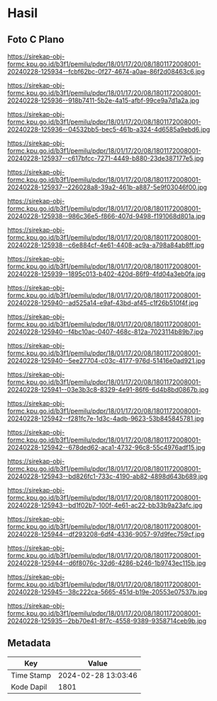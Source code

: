 # Hasil

## Foto C Plano

https://sirekap-obj-formc.kpu.go.id/b3f1/pemilu/pdpr/18/01/17/20/08/1801172008001-20240228-125934--fcbf62bc-0f27-4674-a0ae-86f2d08463c6.jpg

https://sirekap-obj-formc.kpu.go.id/b3f1/pemilu/pdpr/18/01/17/20/08/1801172008001-20240228-125936--918b7411-5b2e-4a15-afbf-99ce9a7d1a2a.jpg

https://sirekap-obj-formc.kpu.go.id/b3f1/pemilu/pdpr/18/01/17/20/08/1801172008001-20240228-125936--04532bb5-bec5-461b-a324-4d6585a9ebd6.jpg

https://sirekap-obj-formc.kpu.go.id/b3f1/pemilu/pdpr/18/01/17/20/08/1801172008001-20240228-125937--c617bfcc-7271-4449-b880-23de387177e5.jpg

https://sirekap-obj-formc.kpu.go.id/b3f1/pemilu/pdpr/18/01/17/20/08/1801172008001-20240228-125937--226028a8-39a2-461b-a887-5e9f03046f00.jpg

https://sirekap-obj-formc.kpu.go.id/b3f1/pemilu/pdpr/18/01/17/20/08/1801172008001-20240228-125938--986c36e5-f866-407d-9498-f191068d801a.jpg

https://sirekap-obj-formc.kpu.go.id/b3f1/pemilu/pdpr/18/01/17/20/08/1801172008001-20240228-125938--c6e884cf-4e61-4408-ac9a-a798a84ab8ff.jpg

https://sirekap-obj-formc.kpu.go.id/b3f1/pemilu/pdpr/18/01/17/20/08/1801172008001-20240228-125939--1895c013-b402-420d-86f9-4fd04a3eb0fa.jpg

https://sirekap-obj-formc.kpu.go.id/b3f1/pemilu/pdpr/18/01/17/20/08/1801172008001-20240228-125940--ad525a14-e9af-43bd-af45-c1f26b510f4f.jpg

https://sirekap-obj-formc.kpu.go.id/b3f1/pemilu/pdpr/18/01/17/20/08/1801172008001-20240228-125940--f4bc10ac-0407-468c-812a-7023114b89b7.jpg

https://sirekap-obj-formc.kpu.go.id/b3f1/pemilu/pdpr/18/01/17/20/08/1801172008001-20240228-125940--5ee27704-c03c-4177-976d-51416e0ad921.jpg

https://sirekap-obj-formc.kpu.go.id/b3f1/pemilu/pdpr/18/01/17/20/08/1801172008001-20240228-125941--03e3b3c8-8329-4e91-86f6-6d4b8bd0867b.jpg

https://sirekap-obj-formc.kpu.go.id/b3f1/pemilu/pdpr/18/01/17/20/08/1801172008001-20240228-125942--f281fc7e-1d3c-4adb-9623-53b845845781.jpg

https://sirekap-obj-formc.kpu.go.id/b3f1/pemilu/pdpr/18/01/17/20/08/1801172008001-20240228-125942--678ded62-aca1-4732-96c8-55c4976adf15.jpg

https://sirekap-obj-formc.kpu.go.id/b3f1/pemilu/pdpr/18/01/17/20/08/1801172008001-20240228-125943--bd826fc1-733c-4190-ab82-4898d643b689.jpg

https://sirekap-obj-formc.kpu.go.id/b3f1/pemilu/pdpr/18/01/17/20/08/1801172008001-20240228-125943--bd1f02b7-100f-4e61-ac22-bb33b9a23afc.jpg

https://sirekap-obj-formc.kpu.go.id/b3f1/pemilu/pdpr/18/01/17/20/08/1801172008001-20240228-125944--df293208-6df4-4336-9057-97d9fec759cf.jpg

https://sirekap-obj-formc.kpu.go.id/b3f1/pemilu/pdpr/18/01/17/20/08/1801172008001-20240228-125944--d6f8076c-32d6-4286-b246-1b9743ec115b.jpg

https://sirekap-obj-formc.kpu.go.id/b3f1/pemilu/pdpr/18/01/17/20/08/1801172008001-20240228-125945--38c222ca-5665-451d-b19e-20553e07537b.jpg

https://sirekap-obj-formc.kpu.go.id/b3f1/pemilu/pdpr/18/01/17/20/08/1801172008001-20240228-125935--2bb70e41-8f7c-4558-9389-9358714ceb9b.jpg


## Metadata

| Key        | Value               |
| ---------- | ------------------- |
| Time Stamp | 2024-02-28 13:03:46 |
| Kode Dapil | 1801                |



